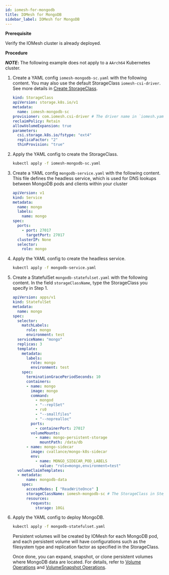 ```yaml
---
id: iomesh-for-mongodb
title: IOMesh for MongoDB
sidebar_label: IOMesh for MongoDB
---
```



**Prerequisite**

Verify the IOMesh cluster is already deployed.

**Procedure**

**_NOTE_:** The following example does not apply to a `AArch64` Kubernetes cluster.

1. Create a YAML config `iomesh-mongodb-sc.yaml` with the following content.  You may also use the default StorageClass `iomesh-csi-driver`. See more details in [Create StorageClass](../volume-operations/create-storageclass).

    ```yaml
    kind: StorageClass
    apiVersion: storage.k8s.io/v1
    metadata:
      name: iomesh-mongodb-sc
    provisioner: com.iomesh.csi-driver # The driver name in `iomesh.yaml`.
    reclaimPolicy: Retain
    allowVolumeExpansion: true
    parameters:
      csi.storage.k8s.io/fstype: "ext4"
      replicaFactor: "2"
      thinProvision: "true"
    ```

2. Apply the YAML config to create the StorageClass. 

    ```bash
    kubectl apply -f iomesh-mongodb-sc.yaml
    ```

3. Create a YAML config `mongodb-service.yaml` with the following content. This file defines the headless service, which is used for DNS lookups between MongoDB pods and clients within your cluster

    ```yaml
    apiVersion: v1
    kind: Service
    metadata:
      name: mongo
      labels:
        name: mongo
    spec:
      ports:
        - port: 27017
          targetPort: 27017
      clusterIP: None
      selector:
        role: mongo
    ```

4. Apply the YAML config to create the headless service.

    ```bash
    kubectl apply -f mongodb-service.yaml
    ```

5. Create a StatefulSet `mongodb-statefulset.yaml` with the following content. In the field `storageClassName`, type the StorageClass you specify in Step 1.

    ```yaml
    apiVersion: apps/v1
    kind: StatefulSet
    metadata:
      name: mongo
    spec:
      selector:
        matchLabels:
          role: mongo
          environment: test
      serviceName: "mongo"
      replicas: 3
      template:
        metadata:
          labels:
            role: mongo
            environment: test
        spec:
          terminationGracePeriodSeconds: 10
          containers:
          - name: mongo
            image: mongo
            command:
              - mongod
              - "--replSet"
              - rs0
              - "--smallfiles"
              - "--noprealloc"
            ports:
              - containerPort: 27017
            volumeMounts:
              - name: mongo-persistent-storage
                mountPath: /data/db
          - name: mongo-sidecar
            image: cvallance/mongo-k8s-sidecar
            env:
              - name: MONGO_SIDECAR_POD_LABELS
                value: "role=mongo,environment=test"
      volumeClaimTemplates:
      - metadata:
          name: mongodb-data
        spec:
          accessModes: [ "ReadWriteOnce" ]
          storageClassName: iomesh-mongodb-sc # The StorageClass in Step 1.
          resources:
            requests:
              storage: 10Gi
    ```

6. Apply the YAML config to deploy MongoDB.

    ```bash
    kubectl apply -f mongodb-statefulset.yaml
    ```

    Persistent volumes will be created by IOMesh for each MongoDB pod, and each persistent volume will have configurations such as the filesystem type and replication factor as specified in the StorageClass.

    Once done, you can expand, snapshot, or clone persistent volumes where MongoDB data are located. For details, refer to [Volume Operations](../volume-operations/expand-pv) and [VolumeSnapshot Operations](../volumesnapshot-operations/restore-volumesnapshot).
